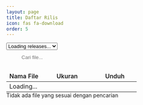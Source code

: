 ```yaml
---
layout: page
title: Daftar Rilis
icon: fas fa-download
order: 5
---
```


<div class="release-container px-1">
  <!-- Release selector and search container -->
  <div class="card mb-3">
    <div class="card-body">
      <div class="row g-3">
        <div class="col-md-6">
          <select id="releaseSelector" class="form-select" aria-label="Select release">
            <option value="">Loading releases...</option>
          </select>
        </div>
        <div class="col-md-6">
          <div class="search-box">
            <i class="fas fa-search"></i>
            <input type="text" 
                   id="searchInput" 
                   class="w-100"
                   placeholder="Cari file..."
                   aria-label="Search files">
          </div>
        </div>
      </div>
    </div>
  </div>

  <!-- Table container -->
  <div class="card">
    <div class="table-responsive" style="max-height: 600px;">
      <table class="table table-files">
        <thead class="sticky-top">
          <tr>
            <th scope="col">Nama File</th>
            <th scope="col" class="text-nowrap" style="width: 120px;">Ukuran</th>
            <th scope="col" style="width: 100px;">Unduh</th>
          </tr>
        </thead>
        <tbody id="release-list">
          <tr>
            <td colspan="3" class="text-center">Loading...</td>
          </tr>
        </tbody>
      </table>
    </div>
  </div>

  <!-- No results message -->
  <div id="noResults" class="alert-warning text-center rounded mt-3 py-2 d-none">
    Tidak ada file yang sesuai dengan pencarian
  </div>
</div>

<script src="{{ '/assets/js/fetch-releases.js' | relative_url }}"></script>

<style>
.table-files {
  margin-bottom: 0;
}

.table-files thead {
  background: var(--card-bg);
  border-bottom: 2px solid var(--border-color);
}

.table-files th {
  border: none;
  font-weight: 600;
}

.table-files td {
  border-bottom: 1px solid var(--border-color);
  vertical-align: middle;
}

.search-box {
  position: relative;
  padding: 0.5rem;
  border: 1px solid var(--border-color);
  border-radius: 0.5rem;
  background: var(--card-bg);
}

.search-box i {
  position: absolute;
  left: 1rem;
  top: 50%;
  transform: translateY(-50%);
  color: var(--text-muted);
}

.search-box input {
  padding: 0.25rem 0.5rem 0.25rem 2rem;
  border: none;
  background: transparent;
  color: var(--text-color);
}

.search-box input:focus {
  outline: none;
}

.btn-download {
  background-color: var(--link-color);
  border-color: var(--link-color);
  color: #fff;
  padding: 0.25rem 0.75rem;
  border-radius: 0.5rem;
  transition: opacity 0.2s ease;
}

.btn-download:hover {
  opacity: 0.8;
  color: #fff;
}

@media (max-width: 768px) {
  .table-files td:last-child {
    text-align: center;
  }
}
</style>